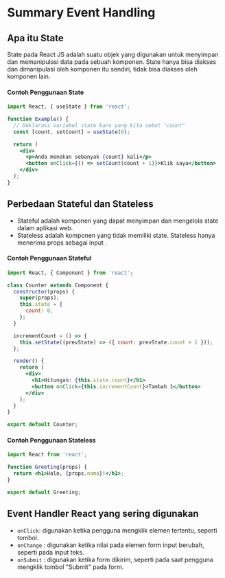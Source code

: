# Summary Event Handling

## Apa itu State

State pada React JS adalah suatu objek yang digunakan untuk menyimpan dan memanipulasi data pada sebuah komponen. State hanya bisa diakses dan dimanipulasi oleh komponen itu sendiri, tidak bisa diakses oleh komponen lain.

#### Contoh Penggunaan State

```jsx
import React, { useState } from 'react';

function Example() {
  // Deklarasi variabel state baru yang kita sebut "count"
  const [count, setCount] = useState(0);

  return (
    <div>
      <p>Anda menekan sebanyak {count} kali</p>
      <button onClick={() => setCount(count + 1)}>Klik saya</button>
    </div>
  );
}
```

## Perbedaan Stateful dan Stateless

- Stateful adalah komponen yang dapat menyimpan dan mengelola state dalam aplikasi web.
- Stateless adalah komponen yang tidak memiliki state. Stateless hanya menerima props sebagai input .

#### Contoh Penggunaan Stateful

```jsx
import React, { Component } from 'react';

class Counter extends Component {
  constructor(props) {
    super(props);
    this.state = {
      count: 0,
    };
  }

  incrementCount = () => {
    this.setState((prevState) => ({ count: prevState.count + 1 }));
  };

  render() {
    return (
      <div>
        <h1>Hitungan: {this.state.count}</h1>
        <button onClick={this.incrementCount}>Tambah 1</button>
      </div>
    );
  }
}

export default Counter;
```

#### Contoh Penggunaan Stateless

```jsx
import React from 'react';

function Greeting(props) {
  return <h1>Halo, {props.nama}!</h1>;
}

export default Greeting;
```

## Event Handler React yang sering digunakan

- `onClick`: digunakan ketika pengguna mengklik elemen tertentu, seperti tombol.
- `onChange` : digunakan ketika nilai pada elemen form input berubah, seperti pada input teks.
- `onSubmit` : digunakan ketika form dikirim, seperti pada saat pengguna mengklik tombol "Submit" pada form.
